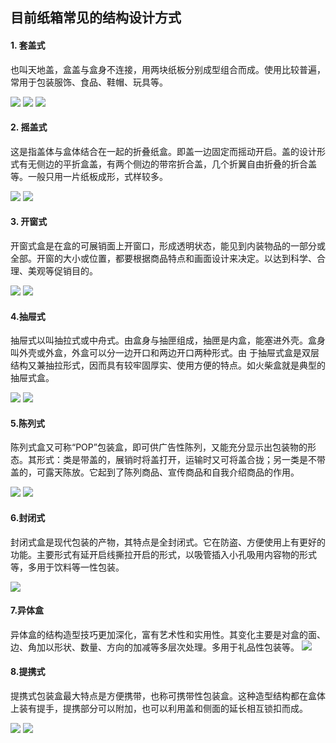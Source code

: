 ## 目前纸箱常见的结构设计方式

#### 1. 套盖式
也叫天地盖，盒盖与盒身不连接，用两块纸板分别成型组合而成。使用比较普遍，常用于包装服饰、食品、鞋帽、玩具等。

![](http://7xuaul.com1.z0.glb.clouddn.com/4a0aa9541de180b1b0a8ad250fcc4f39.png)
![](http://7xuaul.com1.z0.glb.clouddn.com/85e636b06ed0a646101e021c8ceb1e86.png)
![](http://7xuaul.com1.z0.glb.clouddn.com/f8ac910af12d53cab31c08aa209b9ef0.png)
#### 2. 摇盖式
这是指盖体与盒体结合在一起的折叠纸盒。即盖一边固定而摇动开启。盖的设计形式有无侧边的平折盒盖，有两个侧边的带帘折合盖，几个折翼自由折叠的折合盖等。一般只用一片纸板成形，式样较多。

![](http://7xuaul.com1.z0.glb.clouddn.com/f8352d127883a67bbb9106ff0fb5a874.png)
![](http://7xuaul.com1.z0.glb.clouddn.com/305c3fdf398889e696063aa70c2b59fb.png)
#### 3. 开窗式
开窗式盒是在盒的可展销面上开窗口，形成透明状态，能见到内装物品的一部分或全部。开窗的大小或位置，都要根据商品特点和画面设计来决定。以达到科学、合理、美观等促销目的。

![](http://7xuaul.com1.z0.glb.clouddn.com/24ee55b850abc07e5498cecd04d229e7.png)
![](http://7xuaul.com1.z0.glb.clouddn.com/347b31be4f0a9b481d7cff02b4edc80a.png)

#### 4.抽屉式
抽屉式以叫抽拉式或中舟式。由盒身与抽匣组成，抽匣是内盒，能塞进外壳。盒身叫外壳或外盒，外盒可以分一边开口和两边开口两种形式。由
于抽屉式盒是双层结构又兼抽拉形式，因而具有较牢固厚实、使用方便的特点。如火柴盒就是典型的抽屉式盒。

![](http://7xuaul.com1.z0.glb.clouddn.com/cea841502814173d7834b3a447e5d6a2.png)
![](http://7xuaul.com1.z0.glb.clouddn.com/073239f148ffe3120e8f027b0a0a299c.png)

#### 5.陈列式
陈列式盒又可称“POP”包装盒，即可供广告性陈列，又能充分显示出包装物的形态。其形式：类是带盖的，展销时将盖打开，运输时又可将盖合拢；另一类是不带盖的，可露天陈放。它起到了陈列商品、宣传商品和自我介绍商品的作用。

![](http://7xuaul.com1.z0.glb.clouddn.com/9281a7dba1daaa2647c1669807fa731e.png)
![](http://7xuaul.com1.z0.glb.clouddn.com/c616ab34816fbe7669b9e9fd9e7988ea.png)

#### 6.封闭式
封闭式盒是现代包装的产物，其特点是全封闭式。它在防盗、方便使用上有更好的功能。主要形式有延开启线撕拉开启的形式，以吸管插入小孔吸用内容物的形式等，多用于饮料等一性包装。

![](http://7xuaul.com1.z0.glb.clouddn.com/174db07991d3098df9480bbb51a52931.png)

#### 7.异体盒
异体盒的结构造型技巧更加深化，富有艺术性和实用性。其变化主要是对盒的面、边、角加以形状、数量、方向的加减等多层次处理。多用于礼品性包装等。
![](http://7xuaul.com1.z0.glb.clouddn.com/daadb3af0a228833ef07476b22d7f391.png)

#### 8.提携式
提携式包装盒最大特点是方便携带，也称可携带性包装盒。这种造型结构都在盒体上装有提手，提携部分可以附加，也可以利用盖和侧面的延长相互锁扣而成。

![](http://7xuaul.com1.z0.glb.clouddn.com/39e0cc08eb0938b76b1f1ffcd1a46336.png)
![](http://7xuaul.com1.z0.glb.clouddn.com/bc3f8a92120db8c309fef8c9b860bb33.png)

